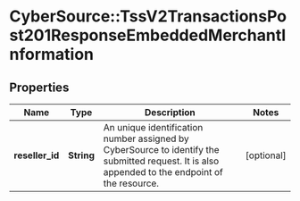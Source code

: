 # CyberSource::TssV2TransactionsPost201ResponseEmbeddedMerchantInformation

## Properties
Name | Type | Description | Notes
------------ | ------------- | ------------- | -------------
**reseller_id** | **String** | An unique identification number assigned by CyberSource to identify the submitted request. It is also appended to the endpoint of the resource. | [optional] 


